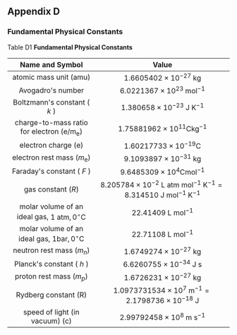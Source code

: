 ## Appendix D 

### Fundamental Physical Constants

Table D1 **Fundamental Physical Constants**

| Name and Symbol | Value |
| :--: | :--: |
| atomic mass unit (amu) | $1.6605402 \times 10^{-27} \mathrm{~kg}$ |
| Avogadro's number | $6.0221367 \times 10^{23} \mathrm{~mol}^{-1}$ |
| Boltzmann's constant ( $k$ ) | $1.380658 \times 10^{-23} \mathrm{~J} \mathrm{~K}^{-1}$ |
| charge-to-mass ratio for electron $\left(\mathrm{e} / \mathrm{m}_{\mathrm{e}}\right)$ | $1.75881962 \times 10^{11} \mathrm{C} \mathrm{kg}^{-1}$ |
| electron charge (e) | $1.60217733 \times 10^{-19} \mathrm{C}$ |
| electron rest mass $\left(m_{\mathrm{e}}\right)$ | $9.1093897 \times 10^{-31} \mathrm{~kg}$ |
| Faraday's constant ( $F$ ) | $9.6485309 \times 10^{4} \mathrm{C} \mathrm{mol}^{-1}$ |
| gas constant $(R)$ | $8.205784 \times 10^{-2} \mathrm{~L} \mathrm{~atm} \mathrm{~mol}^{-1} \mathrm{~K}^{-1}=8.314510 \mathrm{~J} \mathrm{~mol}^{-1} \mathrm{~K}^{-1}$ |
| molar volume of an ideal gas, $1 \mathrm{~atm}, 0^{\circ} \mathrm{C}$ | $22.41409 \mathrm{~L} \mathrm{~mol}^{-1}$ |
| molar volume of an ideal gas, $1 \mathrm{bar}, 0^{\circ} \mathrm{C}$ | $22.71108 \mathrm{~L} \mathrm{~mol}^{-1}$ |
| neutron rest mass $\left(m_{n}\right)$ | $1.6749274 \times 10^{-27} \mathrm{~kg}$ |
| Planck's constant ( $h$ ) | $6.6260755 \times 10^{-34} \mathrm{~J} \mathrm{~s}$ |
| proton rest mass $\left(m_{p}\right)$ | $1.6726231 \times 10^{-27} \mathrm{~kg}$ |
| Rydberg constant (R) | $1.0973731534 \times 10^{7} \mathrm{~m}^{-1}=2.1798736 \times 10^{-18} \mathrm{~J}$ |
| speed of light (in vacuum) (c) | $2.99792458 \times 10^{8} \mathrm{~m} \mathrm{~s}^{-1}$ |

